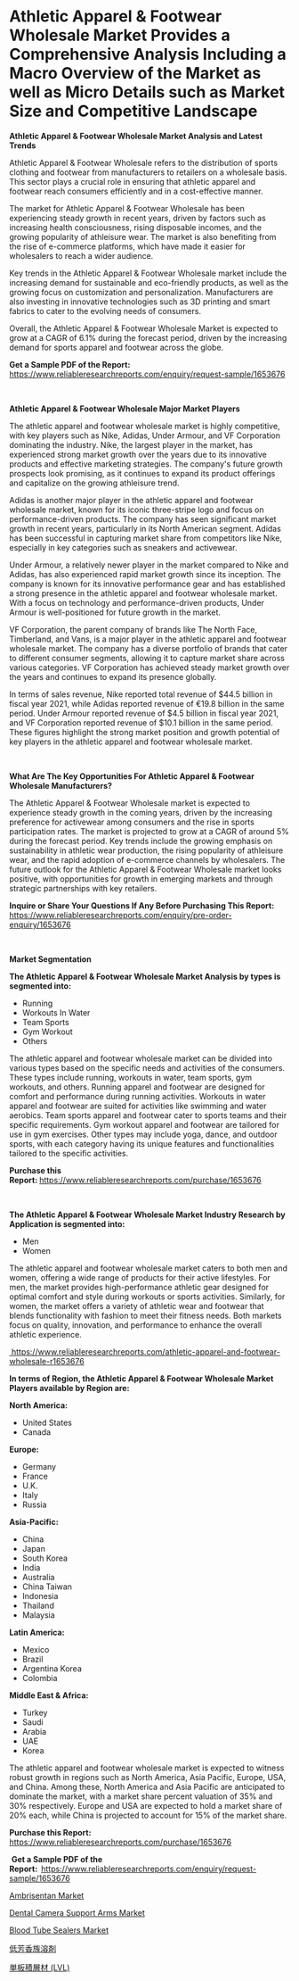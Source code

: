 <p><h1>Athletic Apparel & Footwear Wholesale Market Provides a Comprehensive Analysis Including a Macro Overview of the Market as well as Micro Details such as Market Size and Competitive Landscape</h1></p><p><strong>Athletic Apparel & Footwear Wholesale Market Analysis and Latest Trends</strong></p>
<p><p>Athletic Apparel & Footwear Wholesale refers to the distribution of sports clothing and footwear from manufacturers to retailers on a wholesale basis. This sector plays a crucial role in ensuring that athletic apparel and footwear reach consumers efficiently and in a cost-effective manner.</p><p>The market for Athletic Apparel & Footwear Wholesale has been experiencing steady growth in recent years, driven by factors such as increasing health consciousness, rising disposable incomes, and the growing popularity of athleisure wear. The market is also benefiting from the rise of e-commerce platforms, which have made it easier for wholesalers to reach a wider audience.</p><p>Key trends in the Athletic Apparel & Footwear Wholesale market include the increasing demand for sustainable and eco-friendly products, as well as the growing focus on customization and personalization. Manufacturers are also investing in innovative technologies such as 3D printing and smart fabrics to cater to the evolving needs of consumers.</p><p>Overall, the Athletic Apparel & Footwear Wholesale Market is expected to grow at a CAGR of 6.1% during the forecast period, driven by the increasing demand for sports apparel and footwear across the globe.</p></p>
<p><strong>Get a Sample PDF of the Report:&nbsp;</strong> <a href="https://www.reliableresearchreports.com/enquiry/request-sample/1653676">https://www.reliableresearchreports.com/enquiry/request-sample/1653676</a></p>
<p>&nbsp;</p>
<p><strong>Athletic Apparel & Footwear Wholesale Major Market Players</strong></p>
<p><p>The athletic apparel and footwear wholesale market is highly competitive, with key players such as Nike, Adidas, Under Armour, and VF Corporation dominating the industry. Nike, the largest player in the market, has experienced strong market growth over the years due to its innovative products and effective marketing strategies. The company's future growth prospects look promising, as it continues to expand its product offerings and capitalize on the growing athleisure trend.</p><p>Adidas is another major player in the athletic apparel and footwear wholesale market, known for its iconic three-stripe logo and focus on performance-driven products. The company has seen significant market growth in recent years, particularly in its North American segment. Adidas has been successful in capturing market share from competitors like Nike, especially in key categories such as sneakers and activewear.</p><p>Under Armour, a relatively newer player in the market compared to Nike and Adidas, has also experienced rapid market growth since its inception. The company is known for its innovative performance gear and has established a strong presence in the athletic apparel and footwear wholesale market. With a focus on technology and performance-driven products, Under Armour is well-positioned for future growth in the market.</p><p>VF Corporation, the parent company of brands like The North Face, Timberland, and Vans, is a major player in the athletic apparel and footwear wholesale market. The company has a diverse portfolio of brands that cater to different consumer segments, allowing it to capture market share across various categories. VF Corporation has achieved steady market growth over the years and continues to expand its presence globally.</p><p>In terms of sales revenue, Nike reported total revenue of $44.5 billion in fiscal year 2021, while Adidas reported revenue of €19.8 billion in the same period. Under Armour reported revenue of $4.5 billion in fiscal year 2021, and VF Corporation reported revenue of $10.1 billion in the same period. These figures highlight the strong market position and growth potential of key players in the athletic apparel and footwear wholesale market.</p></p>
<p>&nbsp;</p>
<p><strong>What Are The Key Opportunities For Athletic Apparel & Footwear Wholesale Manufacturers?</strong></p>
<p><p>The Athletic Apparel & Footwear Wholesale market is expected to experience steady growth in the coming years, driven by the increasing preference for activewear among consumers and the rise in sports participation rates. The market is projected to grow at a CAGR of around 5% during the forecast period. Key trends include the growing emphasis on sustainability in athletic wear production, the rising popularity of athleisure wear, and the rapid adoption of e-commerce channels by wholesalers. The future outlook for the Athletic Apparel & Footwear Wholesale market looks positive, with opportunities for growth in emerging markets and through strategic partnerships with key retailers.</p></p>
<p><strong>Inquire or Share Your Questions If Any Before Purchasing This Report:</strong> <a href="https://www.reliableresearchreports.com/enquiry/pre-order-enquiry/1653676">https://www.reliableresearchreports.com/enquiry/pre-order-enquiry/1653676</a></p>
<p>&nbsp;</p>
<p><strong>Market Segmentation</strong></p>
<p><strong>The Athletic Apparel & Footwear Wholesale Market Analysis by types is segmented into:</strong></p>
<p><ul><li>Running</li><li>Workouts In Water</li><li>Team Sports</li><li>Gym Workout</li><li>Others</li></ul></p>
<p><p>The athletic apparel and footwear wholesale market can be divided into various types based on the specific needs and activities of the consumers. These types include running, workouts in water, team sports, gym workouts, and others. Running apparel and footwear are designed for comfort and performance during running activities. Workouts in water apparel and footwear are suited for activities like swimming and water aerobics. Team sports apparel and footwear cater to sports teams and their specific requirements. Gym workout apparel and footwear are tailored for use in gym exercises. Other types may include yoga, dance, and outdoor sports, with each category having its unique features and functionalities tailored to the specific activities.</p></p>
<p><strong>Purchase this Report:&nbsp;</strong><a href="https://www.reliableresearchreports.com/purchase/1653676">https://www.reliableresearchreports.com/purchase/1653676</a></p>
<p>&nbsp;</p>
<p><strong>The Athletic Apparel & Footwear Wholesale Market Industry Research by Application is segmented into:</strong></p>
<p><ul><li>Men</li><li>Women</li></ul></p>
<p><p>The athletic apparel and footwear wholesale market caters to both men and women, offering a wide range of products for their active lifestyles. For men, the market provides high-performance athletic gear designed for optimal comfort and style during workouts or sports activities. Similarly, for women, the market offers a variety of athletic wear and footwear that blends functionality with fashion to meet their fitness needs. Both markets focus on quality, innovation, and performance to enhance the overall athletic experience.</p></p>
<p><a href="https://www.reliableresearchreports.com/athletic-apparel-and-footwear-wholesale-r1653676">&nbsp;https://www.reliableresearchreports.com/athletic-apparel-and-footwear-wholesale-r1653676</a></p>
<p><strong>In terms of Region, the Athletic Apparel & Footwear Wholesale Market Players available by Region are:</strong></p>
<p>
    <p> <strong> North America: </strong>
        <ul>
            <li>United States</li>
            <li>Canada</li>
        </ul>
        </p> 
    <p> <strong> Europe: </strong>
        <ul>
            <li>Germany</li>
            <li>France</li>
            <li>U.K.</li>
            <li>Italy</li>
            <li>Russia</li>
        </ul>
        </p> 
    <p> <strong> Asia-Pacific: </strong>
        <ul>
            <li>China</li>
            <li>Japan</li>
            <li>South Korea</li>
            <li>India</li>
            <li>Australia</li>
            <li>China Taiwan</li>
            <li>Indonesia</li>
            <li>Thailand</li>
            <li>Malaysia</li>
        </ul>
        </p> 
    <p> <strong> Latin America: </strong>
        <ul>
            <li>Mexico</li>
            <li>Brazil</li>
            <li>Argentina Korea</li>
            <li>Colombia</li>
        </ul>
        </p> 
    <p> <strong> Middle East & Africa: </strong>
        <ul>
            <li>Turkey</li>
            <li>Saudi</li>
            <li>Arabia</li>
            <li>UAE</li>
            <li>Korea</li>
        </ul>
    </p>
    </p>
<p><p>The athletic apparel and footwear wholesale market is expected to witness robust growth in regions such as North America, Asia Pacific, Europe, USA, and China. Among these, North America and Asia Pacific are anticipated to dominate the market, with a market share percent valuation of 35% and 30% respectively. Europe and USA are expected to hold a market share of 20% each, while China is projected to account for 15% of the market share.</p></p>
<p><strong>Purchase this Report: </strong><a href="https://www.reliableresearchreports.com/purchase/1653676">https://www.reliableresearchreports.com/purchase/1653676</a></p>
<p>&nbsp;<strong>Get a Sample PDF of the Report:&nbsp;&nbsp;</strong><a href="https://www.reliableresearchreports.com/enquiry/request-sample/1653676">https://www.reliableresearchreports.com/enquiry/request-sample/1653676</a></p>
<p><strong></strong></p>
<p><p><a href="https://www.linkedin.com/pulse/global-ambrisentan-market-focus-application-end-use-industry-yggdf">Ambrisentan Market</a></p><p><a href="https://github.com/kaiserrayhan25/Market-Research-Report-List-1/blob/main/dental-camera-support-arms-market.md">Dental Camera Support Arms Market</a></p><p><a href="https://github.com/FassouRP/Market-Research-Report-List-5/blob/main/blood-tube-sealers-market.md">Blood Tube Sealers Market</a></p><p><a href="https://github.com/hardee896/Market-Research-Report-List-2/blob/main/3011066176385.md">低芳香族溶剤</a></p><p><a href="https://github.com/Andrewones2023/Market-Research-Report-List-2/blob/main/4536537176386.md">単板積層材 (LVL)</a></p></p>